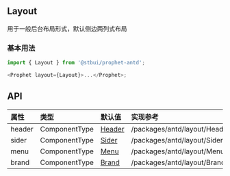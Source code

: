 ## Layout

用于一般后台布局形式，默认侧边两列式布局

### 基本用法

```js
import { Layout } from '@stbui/prophet-antd';

<Prophet layout={Layout}>...</Prophet>;
```

## API

| 属性   | 类型          | 默认值              | 实现参考                         |
| :----- | :------------ | :------------------ | :------------------------------- |
| header | ComponentType | [Header](Header.md) | /packages/antd/layout/Header.tsx |
| sider  | ComponentType | [Sider](Sider.md)   | /packages/antd/layout/Sider.tsx  |
| menu   | ComponentType | [Menu](Menu.md)     | /packages/antd/layout/Menu.tsx   |
| brand  | ComponentType | [Brand](Brand.md)   | /packages/antd/layout/Brand.tsx  |
